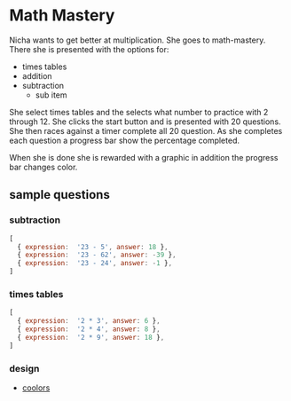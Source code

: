 # Math Mastery

Nicha wants to get better at multiplication. She goes to math-mastery. There she is presented with the options for:

- times tables
- addition
- subtraction
  - sub item
	
She select times tables and the selects what number to practice with 2 through 12. She clicks the start button and is presented with 20 questions. She then races against a timer complete all 20 question. As she completes each question a progress bar show the percentage completed.

When she is done she is rewarded with a graphic in addition the progress bar changes color.



## sample questions

### subtraction
```javascript
[
  { expression:  '23 - 5', answer: 18 },
  { expression:  '23 - 62', answer: -39 },
  { expression:  '23 - 24', answer: -1 },
]
```
### times tables
```javascript
[
  { expression:  '2 * 3', answer: 6 },
  { expression:  '2 * 4', answer: 8 },
  { expression:  '2 * 9', answer: 18 },
]
```

### design

* [coolors](https://coolors.co/1a535c-4ecdc4-f7fff7-ff6b6b-ffe66d)